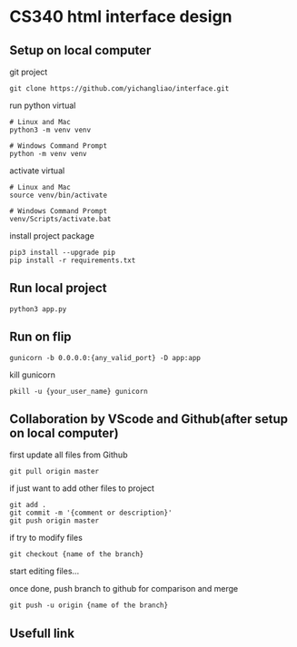 # CS340 html interface design

Setup on local computer
---
git project
```
git clone https://github.com/yichangliao/interface.git
```
run python virtual
```
# Linux and Mac
python3 -m venv venv

# Windows Command Prompt
python -m venv venv
```
activate virtual
```
# Linux and Mac
source venv/bin/activate

# Windows Command Prompt
venv/Scripts/activate.bat
```
install project package
```
pip3 install --upgrade pip
pip install -r requirements.txt
```
Run local project
---
```
python3 app.py
```
Run on flip
---
```
gunicorn -b 0.0.0.0:{any_valid_port} -D app:app
```
kill gunicorn
```
pkill -u {your_user_name} gunicorn
```
Collaboration by VScode and Github(after setup on local computer)
---
first update all files from Github
```
git pull origin master
```
if just want to add other files to project
```
git add .
git commit -m '{comment or description}'
git push origin master
```
if try to modify files
```
git checkout {name of the branch}
```
start editing files...

once done, push branch to github for comparison and merge
```
git push -u origin {name of the branch}
```
Usefull link
---
